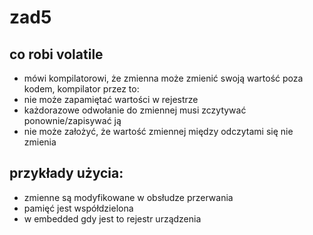 # zad5

## co robi volatile
- mówi kompilatorowi, że zmienna może zmienić swoją wartość poza kodem, kompilator przez to:
 - nie może zapamiętać wartości w rejestrze
 - każdorazowe odwołanie do zmiennej musi zczytywać ponownie/zapisywać ją
 - nie może założyć, że wartość zmiennej między odczytami się nie zmienia


## przykłady użycia:
- zmienne są modyfikowane w obsłudze przerwania
- pamięć jest współdzielona 
- w embedded gdy jest to rejestr urządzenia
